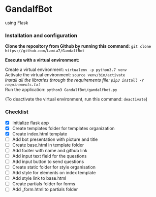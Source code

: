 # GandalfBot 
using Flask

### Installation and configuration

**Clone the repository from Github by running this command:**
```git clone https://github.com/Lamia7/GandalfBot```

**Execute with a virtual environment:**

Create a virtual environment: `virtualenv -p python3.7 venv` <br>
Activate the virtual environment: `source venv/bin/activate` <br>
_Install all the libraries through the requirements file: `pip3 install -r requirements.txt` <br>_
Run the application: `python3 GandalfBot/gandalfbot.py`

(To deactivate the virtual environment, run this command: `deactivate`)

### Checklist
- [x] Initialize flask app
- [x] Create templates folder for templates organization
- [x] Create index.html template
- [ ] Add bot presentation with picture and title 
- [ ] Create base.html in template folder
- [ ] Add footer with name and github link
- [ ] Add input text field for the questions 
- [ ] Add input button to send questions 
- [ ] Create static folder for style organisation
- [ ] Add style for elements on index template
- [ ] Add style link to base.html
- [ ] Create partials folder for forms
- [ ] Add _form.html to partials folder